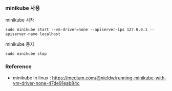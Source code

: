 


### minikube 사용

minikube 시작

```shell
sudo minikube start --vm-driver=none --apiserver-ips 127.0.0.1 --apiserver-name localhost
```

minikube 중지
```shell
sudo minikube stop
```

### Reference 
 - minikube in linux : https://medium.com/@nieldw/running-minikube-with-vm-driver-none-47de91eab84c
 